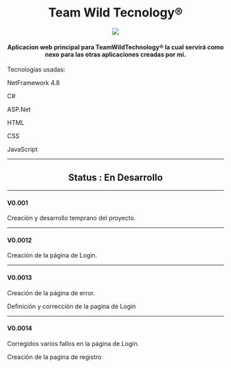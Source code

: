 <h1 align="center"> Team Wild Tecnology® </h1>
<p align="center">
   <img src="https://img.shields.io/badge/release%20date-2023-blue">
  <h4 align="center">Aplicacion web principal para TeamWildTechnology® la cual servirá como nexo para las otras aplicaciones creadas por mi.</h4>
   </p>
<p>Tecnologias usadas:</p>
<p>NetFramework 4.8</p>
<p>C#</p>
<p>ASP.Net</p>
<p>HTML</p>
<p>CSS</p>
<p>JavaScript</p>


_______________________________________________________


<h2 align="center">Status : En Desarrollo</h2>


_______________________________________________________

<h4><b>V0.001</b></h4>
Creación y desarrollo temprano del proyecto.

_______________________________________________________

<h4><b>V0.0012</b></h4>
Creación de la página de Login.

_______________________________________________________

<h4><b>V0.0013</b></h4>
<p>Creación de la página de error.</p>
<p>Definición y corrección de la pagina de Login</p>

_______________________________________________________

<h4><b>V0.0014</b></h4>
<p>Corregidos varios fallos en la página de Login.</p>
<p>Creación de la pagina de registro</p>
